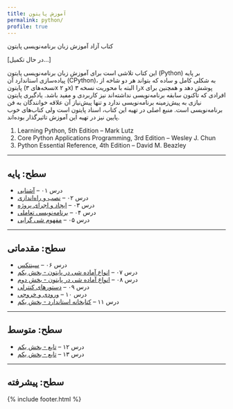 ```yaml
---
title: آموزش پایتون
permalink: python/
profile: true
---
```

کتاب آزاد آموزش زبان برنامه‌نویسی پایتون

\[در حال تکمیل…\]

این کتاب تلاشی است برای آموزش زبان برنامه‌نویسی پایتون (Python) بر پایه‌ پیاده‌سازی استاندارد آن (CPython)، به شکلی کامل و ساده که بتواند هر دو شاخه از پایتون (نسخه‌های ۳x و ۲x) را البته با محوریت نسخه ۳x پوشش دهد و همچنین برای افرادی که تاکنون سابقه‌ برنامه‌نویسی نداشته‌اند نیز کاربردی و مفید باشد. یادگیری پایتون نیازی به پیش‌زمینه برنامه‌نویسی ندارد و تنها پیش‌نیاز آن علاقه خوانندگان به فن برنامه‌نویسی است. منبع اصلی در تهیه این کتاب، اسناد پایتون است ولی کتاب‌های خوب پایین نیز در تهیه‌ این آموزش تاثیرگذار بوده‌اند.


<ol style="direction:ltr">
<li>Learning Python, 5th Edition – Mark Lutz</li>
<li>Core Python Applications Programming, 3rd Edition – Wesley J. Chun</li>
<li>Python Essential Reference, 4th Edition – David M. Beazley</li>
</ol>


---
سطح: پایه
---
* درس ۰۱ – [آشنایی][1]
* درس ۰۲ – [نصب و راه‌اندازی][2]
* درس ۰۳ – [ایجاد و اجرای پروژه][3]
* درس ۰۴ – [برنامه‌نویسی تعاملی][4]
* درس ۰۵ – [مفهوم شی گرایی][5]

---
سطح: مقدماتی
---
* درس ۰۶ – [سینتکس][6]
* درس ۰۷ – [انواع آماده شی در پایتون - بخش یکم][7]
* درس ۰۸ – [انواع آماده شی در پایتون - بخش دوم][8]
* درس ۰۹ – [دستورهای کنترلی][9]
* درس ۱۰ – [ورودی و خروجی][10]
* درس ۱۱ – [کتابخانه استاندارد - بخش یکم][11]

---
سطح: متوسط
---
* درس ۱۲ – [تابع - بخش یکم][12]
* درس ۱۳ – [تابع - بخش یکم][13]



---
سطح: پیشرفته
---

[1]: http://coderz.ir/python-tutorial-introduction/
[2]: http://coderz.ir/python-tutorial-installation/
[3]: http://coderz.ir/python-tutorial-create-project/
[4]: http://coderz.ir/python-tutorial-interactive-mode/
[5]: http://coderz.ir/python-tutorial-concept-object-oriented/
[6]: http://coderz.ir/python-tutorial-syntax/
[7]: http://coderz.ir/python-tutorial-object-types-1/
[8]: http://coderz.ir/python-tutorial-object-types-2/
[9]: http://coderz.ir/python-tutorial-control-statements/
[10]: http://www.coderz.ir/python-tutorial-input-output/
[11]: http://www.coderz.ir/python-tutorial-library-math-os-path/
[12]: http://www.coderz.ir/python-tutorial-function/
[13]: http://www.coderz.ir/python-tutorial-function-decorator-generator-yield-coroutine-lambda/

{% include footer.html %}
